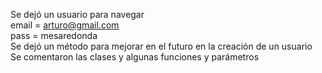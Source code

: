 Se dejó un usuario para navegar <br>
email = arturo@gmail.com <br>
pass = mesaredonda <br>
Se dejó un método para mejorar en el futuro en la creación de un usuario <br>
Se comentaron las clases y algunas funciones y parámetros <br>

